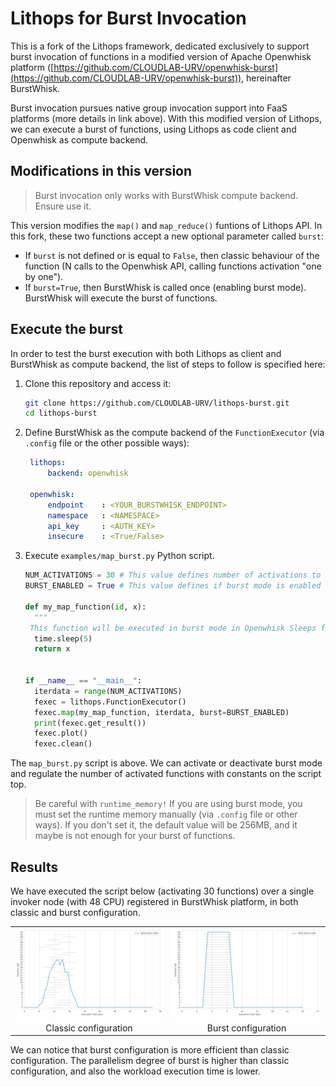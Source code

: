 # Lithops for Burst Invocation
This is a fork of the Lithops framework, dedicated exclusively to support burst invocation of functions in a modified version of Apache Openwhisk platform ([https://github.com/CLOUDLAB-URV/openwhisk-burst](https://github.com/CLOUDLAB-URV/openwhisk-burst)), hereinafter BurstWhisk. 

Burst invocation pursues native group invocation support into FaaS platforms (more details in link above). With this modified version of Lithops, we can execute a burst of functions, using Lithops as code client and Openwhisk as compute backend.  

## Modifications in this version

> Burst invocation only works with BurstWhisk compute backend. Ensure use it.

This version modifies the `map()` and `map_reduce()` funtions of Lithops API. In this fork, these two functions accept a new optional parameter called `burst`:

 - If `burst` is not defined or is equal to `False`, then classic behaviour of the function (N calls to the Openwhisk API, calling functions activation "one by one").
 - If `burst=True`, then BurstWhisk is called once (enabling burst mode). BurstWhisk will execute the burst of functions.


## Execute the burst
In order to test the burst execution with both Lithops as client and BurstWhisk as compute backend, the list of steps to follow is specified here:

 1. Clone this repository and access it:

    ```bash
    git clone https://github.com/CLOUDLAB-URV/lithops-burst.git
    cd lithops-burst
    ```

 2. Define BurstWhisk as the compute backend of the `FunctionExecutor` (via `.config` file or the other possible ways):

    ```yaml
     lithops:
         backend: openwhisk

     openwhisk:
         endpoint    : <YOUR_BURSTWHISK_ENDPOINT>
         namespace   : <NAMESPACE>
         api_key     : <AUTH_KEY>
         insecure    : <True/False>
    ```
 3. Execute `examples/map_burst.py` Python script. 

    ```python
    NUM_ACTIVATIONS = 30 # This value defines number of activations to be spawned in burst mode  
    BURST_ENABLED = True # This value defines if burst mode is enabled or not  
      
    def my_map_function(id, x):  
      """  
     This function will be executed in burst mode in Openwhisk Sleeps for 5 seconds to simulate a long-running function """  print(f"I'm activation number {id}")  
      time.sleep(5)  
      return x  
      
      
    if __name__ == "__main__":  
      iterdata = range(NUM_ACTIVATIONS)  
      fexec = lithops.FunctionExecutor()  
      fexec.map(my_map_function, iterdata, burst=BURST_ENABLED)  
      print(fexec.get_result())  
      fexec.plot()  
      fexec.clean()
      ```

The `map_burst.py` script is above. We can activate or deactivate burst mode and regulate the number of activated functions with constants on the script top.

> Be careful with `runtime_memory!` If you are using burst mode, you must set the runtime memory manually (via `.config` file or other ways). If you don't set it, the default value will be 256MB, and it maybe is not enough for your burst of functions.
 
## Results
We have executed the script below (activating 30 functions) over a single invoker node (with 48 CPU) registered in BurstWhisk platform, in both classic and burst configuration. 


<table>
<tr>
<td>
<img src="examples/burst_graphs/examples_histogram.png" >
</td>
<td>
<img src="examples/burst_graphs/examples_histogram_burst.png">
</td>
</tr>
<tr>
<td align="center">
Classic configuration
</td>
<td align="center">
Burst configuration
</td>
</tr>
</table>


We can notice that burst configuration is more efficient than classic configuration. The parallelism degree of burst is higher than classic configuration, and also the workload execution time is lower.
